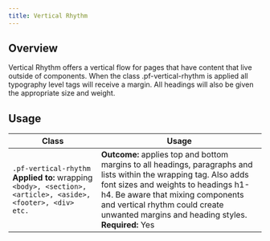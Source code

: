```yaml
---
title: Vertical Rhythm
---
```

## Overview
Vertical Rhythm offers a vertical flow for pages that have content that live outside of components. When the class .pf-vertical-rhythm is applied all typography level tags will receive a margin. All headings will also be given the appropriate size and weight.

## Usage

| Class | Usage |
| -- | -- |
| `.pf-vertical-rhythm` **Applied to:** wrapping `<body>, <section>, <article>, <aside>, <footer>, <div> etc.`|  **Outcome:** applies top and bottom margins to all headings, paragraphs and lists within the wrapping tag. Also adds font sizes and weights to headings h1-h4. Be aware that mixing components and vertical rhythm could create unwanted margins and heading styles. **Required:** Yes

